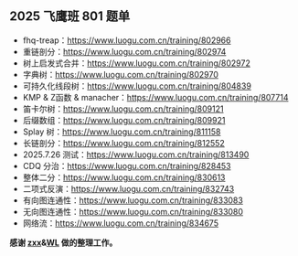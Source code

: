 ## 2025 飞鹰班 801 题单
- fhq-treap：https://www.luogu.com.cn/training/802966
- 重链剖分：https://www.luogu.com.cn/training/802974
- 树上启发式合并：https://www.luogu.com.cn/training/802972
- 字典树：https://www.luogu.com.cn/training/802970
- 可持久化线段树：https://www.luogu.com.cn/training/804839
- KMP & Z函数 & manacher：https://www.luogu.com.cn/training/807714
- 笛卡尔树：https://www.luogu.com.cn/training/809121
- 后缀数组：https://www.luogu.com.cn/training/809921
- Splay 树：https://www.luogu.com.cn/training/811158
- 长链剖分：https://www.luogu.com.cn/training/812552
- 2025.7.26 测试：https://www.luogu.com.cn/training/813490
- CDQ 分治：https://www.luogu.com.cn/training/828453
- 整体二分：https://www.luogu.com.cn/training/830613
- 二项式反演：https://www.luogu.com.cn/training/832743
- 有向图连通性：https://www.luogu.com.cn/training/833083
- 无向图连通性：https://www.luogu.com.cn/training/833080
- 网络流：https://www.luogu.com.cn/training/834675

**感谢 [zxx](https://www.luogu.com.cn/user/1167457)&[WL](https://www.luogu.com.cn/user/851495) 做的整理工作。**
